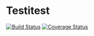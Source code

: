 # Testitest
[![Build Status](https://secure.travis-ci.org/some-username-here/Testitest.png?branch=master)](https://travis-ci.org/some-username-here/Testitest)
[![Coverage Status](https://coveralls.io/repos/some-username-here/Testitest/badge.svg?branch=master)](https://coveralls.io/r/some-username-here/Testitest/?branch=master)
